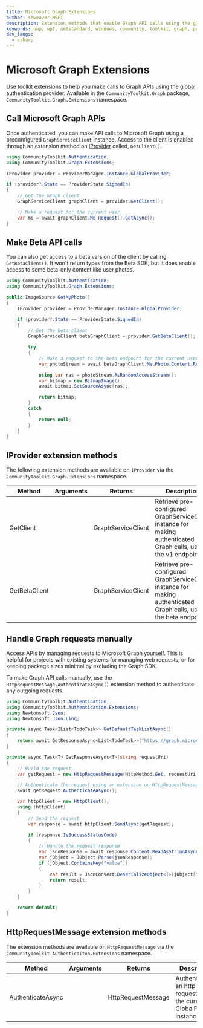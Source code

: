 ```yaml
---
title: Microsoft Graph Extensions
author: shweaver-MSFT
description: Extension methods that enable Graph API calls using the global authentication provider.
keywords: uwp, wpf, netstandard, windows, community, toolkit, graph, provider, providers, extensions
dev_langs:
  - csharp
---
```


# Microsoft Graph Extensions

Use toolkit extensions to help you make calls to Graph APIs using the global authentication provider. Available in the `CommunityToolkit.Graph` package, `CommunityToolkit.Graph.Extensions` namespace.

## Call Microsoft Graph APIs

Once authenticated, you can make API calls to Microsoft Graph using a preconfigured `GraphServiceClient` instance. Access to the client is enabled through an extension method on [IProvider](../authentication/custom.md) called, `GetClient()`.

```csharp
using CommunityToolkit.Authentication;
using CommunityToolkit.Graph.Extensions;

IProvider provider = ProviderManager.Instance.GlobalProvider;

if (provider?.State == ProviderState.SignedIn)
{
    // Get the Graph client
    GraphServiceClient graphClient = provider.GetClient();

    // Make a request for the current user.
    var me = await graphClient.Me.Request().GetAsync();
}
```

## Make Beta API calls

You can also get access to a beta version of the client by calling `GetBetaClient()`.
It won't return types from the Beta SDK, but it does enable access to some beta-only content like user photos.

```csharp
using CommunityToolkit.Authentication;
using CommunityToolkit.Graph.Extensions;

public ImageSource GetMyPhoto()
{
    IProvider provider = ProviderManager.Instance.GlobalProvider;

    if (provider?.State == ProviderState.SignedIn)
    {
        // Get the beta client
        GraphServiceClient betaGraphClient = provider.GetBetaClient();

        try
        {
            // Make a request to the beta endpoint for the current user's photo.
            var photoStream = await betaGraphClient.Me.Photo.Content.Request().GetAsync();

            using var ras = photoStream.AsRandomAccessStream();
            var bitmap = new BitmapImage();
            await bitmap.SetSourceAsync(ras);

            return bitmap;
        }
        catch
        {
            return null;
        }
    }
}
```

## IProvider extension methods

The following extension methods are available on `IProvider` via the `CommunityToolkit.Graph.Extensions` namespace.

| Method | Arguments | Returns | Description |
| -- | -- | -- | -- |
| GetClient | | GraphServiceClient | Retrieve pre-configured GraphServiceClient instance for making authenticated Graph calls, using the v1 endpoint. |
| GetBetaClient | | GraphServiceClient | Retrieve pre-configured GraphServiceClient instance for making authenticated Graph calls, using the beta endpoint. |

## Handle Graph requests manually

Access APIs by managing requests to Microsoft Graph yourself. This is helpful for projects with existing systems for managing web requests, or for keeping package sizes minimal by excluding the Graph SDK.

To make Graph API calls manually, use the `HttpRequestMessage.AuthenticateAsync()` extension method to authenticate any outgoing requests.

```csharp
using CommunityToolkit.Authentication;
using CommunityToolkit.Authentication.Extensions;
using Newtonsoft.Json;
using Newtonsoft.Json.Linq;

private async Task<IList<TodoTask>> GetDefaultTaskListAsync()
{
    return await GetResponseAsync<List<TodoTask>>("https://graph.microsoft.com/v1.0/me/todo/lists/tasks/tasks");
}

private async Task<T> GetResponseAsync<T>(string requestUri)
{
    // Build the request
    var getRequest = new HttpRequestMessage(HttpMethod.Get, requestUri);

    // Authenticate the request using an extension on HttpRequestMessage.
    await getRequest.AuthenticateAsync();

    var httpClient = new HttpClient();
    using (httpClient)
    {
        // Send the request
        var response = await httpClient.SendAsync(getRequest);

        if (response.IsSuccessStatusCode)
        {
            // Handle the request response
            var jsonResponse = await response.Content.ReadAsStringAsync();
            var jObject = JObject.Parse(jsonResponse);
            if (jObject.ContainsKey("value"))
            {
                var result = JsonConvert.DeserializeObject<T>(jObject["value"].ToString());
                return result;
            }
        }
    }

    return default;
}
```

## HttpRequestMessage extension methods

The extension methods are available on `HttpRequestMessage` via the `CommunityToolkit.Authenticaiton.Extensions` namespace.

| Method | Arguments | Returns | Description |
| -- | -- | -- | -- |
| AuthenticateAsync | | HttpRequestMessage | Authenticate an http request using the current GlobalProvider instance. |

